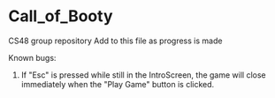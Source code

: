 Call_of_Booty
=============

CS48 group repository
Add to this file as progress is made

Known bugs:
1. If "Esc" is pressed while still in the IntroScreen, the game will close immediately when the "Play Game" button is clicked.
